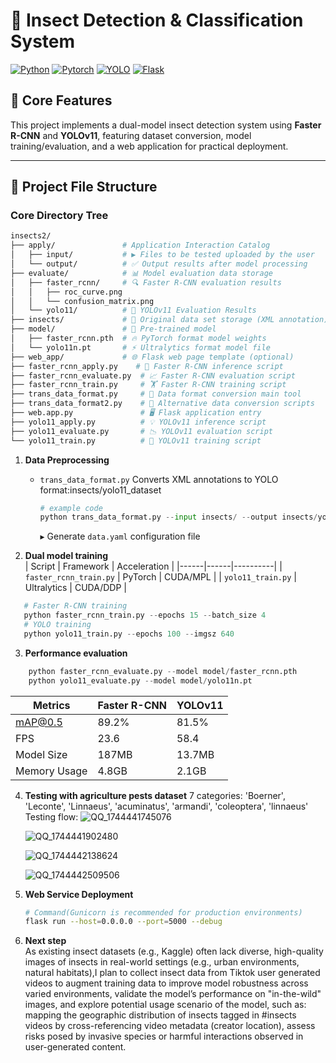 # 🐞 Insect Detection & Classification System

[![Python](https://img.shields.io/badge/Python-3.8%2B-blue)](https://www.python.org/)
[![Pytorch](https://img.shields.io/badge/PyTorch-2.0+-red)](https://pytorch.org/)
[![YOLO](https://img.shields.io/badge/YOLOv11-ultralytics-green)](https://github.com/ultralytics/ultralytics)
[![Flask](https://img.shields.io/badge/Flask-API%20Ready-lightgrey)](https://flask.palletsprojects.com/)
## 🚀 Core Features
This project implements a dual-model insect detection system using &zwnj;**Faster R-CNN**&zwnj; and &zwnj;**YOLOv11**&zwnj;, featuring dataset conversion, model training/evaluation, and a web application for practical deployment.

---
## 📂 Project File Structure
### Core Directory Tree
```bash
insects2/
├── apply/               # Application Interaction Catalog
│   ├── input/           # ▶️ Files to be tested uploaded by the user
│   └── output/          # ✅ Output results after model processing
├── evaluate/            # 📊 Model evaluation data storage
│   ├── faster_rcnn/     # 🔍 Faster R-CNN evaluation results
│   │   ├── roc_curve.png
│   │   └── confusion_matrix.png
│   └── yolo11/          # 🚀 YOLOv11 Evaluation Results
├── insects/             # 🐛 Original data set storage (XML annotation)
├── model/               # 🤖 Pre-trained model 
│   ├── faster_rcnn.pth  # 🔥 PyTorch format model weights
│   └── yolo11n.pt       # ⚡ Ultralytics format model file
├── web_app/             # 🌐 Flask web page template (optional)
├── faster_rcnn_apply.py    # 🎯 Faster R-CNN inference script
├── faster_rcnn_evaluate.py  # 📈 Faster R-CNN evaluation script
├── faster_rcnn_train.py     # 🏋️ Faster R-CNN training script
├── trans_data_format.py     # 🔄 Data format conversion main tool
├── trans_data_format2.py    # 🔧 Alternative data conversion scripts
├── web.app.py               # 🖥️ Flask application entry
├── yolo11_apply.py          # 💡 YOLOv11 inference script
├── yolo11_evaluate.py       # 📉 YOLOv11 evaluation script
└── yolo11_train.py          # 🚂 YOLOv11 training script

```

1. &zwnj;**Data Preprocessing**&zwnj;  
   - `trans_data_format.py`
   Converts XML annotations to YOLO format:insects/yolo11_dataset
     ```python
     # example code
     python trans_data_format.py --input insects/ --output insects/yolo_dataset
     ```
     ▸ Generate `data.yaml` configuration file

2. &zwnj;**Dual model training**&zwnj;  
   | Script | Framework | Acceleration |
   |------|------|----------|
   | `faster_rcnn_train.py` | PyTorch | CUDA/MPL |
   | `yolo11_train.py` | Ultralytics | CUDA/DDP |
  ```python
     # Faster R-CNN training
     python faster_rcnn_train.py --epochs 15 --batch_size 4
     # YOLO training
     python yolo11_train.py --epochs 100 --imgsz 640
  ```
3. &zwnj;**Performance evaluation**&zwnj;
  ```python
      python faster_rcnn_evaluate.py --model model/faster_rcnn.pth
      python yolo11_evaluate.py --model model/yolo11n.pt
  ```

   | Metrics| Faster R-CNN | YOLOv11 |
   |------|------|----------|
   | mAP@0.5 | 89.2%| 81.5% |
   | FPS | 23.6 | 58.4 |
   | Model Size | 187MB | 13.7MB |
   | Memory Usage | 4.8GB | 2.1GB |
   
4. &zwnj;**Testing with agriculture pests dataset**&zwnj;
   7 categories: 'Boerner', 'Leconte', 'Linnaeus', 'acuminatus', 'armandi', 'coleoptera', 'linnaeus'
   Testing flow:
   ![QQ_1744441745076](https://github.com/user-attachments/assets/99412546-9a78-4711-a28d-dc60f8431559)

   ![QQ_1744441902480](https://github.com/user-attachments/assets/a5bced5b-9b6d-4e07-97d4-80f7de0e43a6)

   ![QQ_1744442138624](https://github.com/user-attachments/assets/7fff17c7-c612-476f-a2dd-f21397f325db)

   ![QQ_1744442509506](https://github.com/user-attachments/assets/f5333e90-3ef9-458f-b8ae-1f943834cbce)
   
5. &zwnj;**Web Service Deployment**&zwnj;  
   ```bash
   # Command(Gunicorn is recommended for production environments)
   flask run --host=0.0.0.0 --port=5000 --debug
   ```

6. &zwnj;**Next step**&zwnj;  
   As existing insect datasets (e.g., Kaggle) often lack diverse, high-quality images of insects in real-world settings (e.g., urban environments, natural habitats),I plan to collect insect data from Tiktok user generated videos to augment training data to improve model robustness across varied environments, validate the model’s performance on "in-the-wild" images, and explore potential usage scenario of the model, such as: mapping the geographic distribution of insects tagged in #insects videos by cross-referencing video metadata (creator location), assess risks posed by invasive species or harmful interactions observed in user-generated content.

 



   
   
